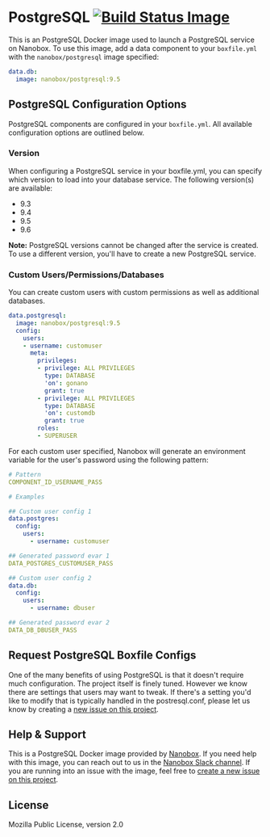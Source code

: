 # PostgreSQL [![Build Status Image](https://travis-ci.org/nanobox-io/nanobox-docker-postgresql.svg)](https://travis-ci.org/nanobox-io/nanobox-docker-postgresql)

This is an PostgreSQL Docker image used to launch a PostgreSQL service on Nanobox. To use this image, add a data component to your `boxfile.yml` with the `nanobox/postgresql` image specified:

```yaml
data.db:
  image: nanobox/postgresql:9.5
```

## PostgreSQL Configuration Options
PostgreSQL components are configured in your `boxfile.yml`. All available configuration options are outlined below.

### Version
When configuring a PostgreSQL service in your boxfile.yml, you can specify which version to load into your database service. The following version(s) are available:

- 9.3
- 9.4
- 9.5
- 9.6

**Note:** PostgreSQL versions cannot be changed after the service is created. To use a different version, you'll have to create a new PostgreSQL service.

### Custom Users/Permissions/Databases
You can create custom users with custom permissions as well as additional databases.

```yaml
data.postgresql:
  image: nanobox/postgresql:9.5
  config:
    users:
    - username: customuser
      meta:
        privileges:
        - privilege: ALL PRIVILEGES
          type: DATABASE
          'on': gonano
          grant: true
        - privilege: ALL PRIVILEGES
          type: DATABASE
          'on': customdb
          grant: true
        roles:
        - SUPERUSER
```

For each custom user specified, Nanobox will generate an environment variable for the user's password using the following pattern:

```yaml
# Pattern
COMPONENT_ID_USERNAME_PASS

# Examples

## Custom user config 1
data.postgres:
  config:
    users:
      - username: customuser

## Generated password evar 1
DATA_POSTGRES_CUSTOMUSER_PASS

## Custom user config 2
data.db:
  config:
    users:
      - username: dbuser

## Generated password evar 2
DATA_DB_DBUSER_PASS
```

## Request PostgreSQL Boxfile Configs
One of the many benefits of using PostgreSQL is that it doesn't require much configuration. The project itself is finely tuned. However we know there are settings that users may want to tweak. If there's a setting you'd like to modify that is typically handled in the postresql.conf, please let us know by creating a [new issue on this project](https://github.com/nanobox-io/nanobox-docker-postgresql/issues/new).

## Help & Support
This is a PostgreSQL Docker image provided by [Nanobox](http://nanobox.io). If you need help with this image, you can reach out to us in the [Nanobox Slack channel](http://nanoboxio.slack.com). If you are running into an issue with the image, feel free to [create a new issue on this project](https://github.com/nanobox-io/nanobox-docker-postgresql/issues/new).

## License
Mozilla Public License, version 2.0

